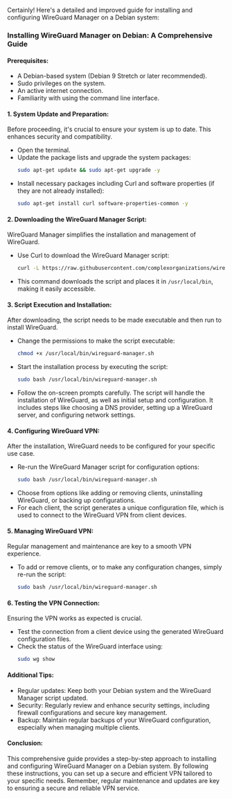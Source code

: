 Certainly! Here's a detailed and improved guide for installing and configuring WireGuard Manager on a Debian system:

### Installing WireGuard Manager on Debian: A Comprehensive Guide

#### Prerequisites:

- A Debian-based system (Debian 9 Stretch or later recommended).
- Sudo privileges on the system.
- An active internet connection.
- Familiarity with using the command line interface.

#### 1. System Update and Preparation:

Before proceeding, it's crucial to ensure your system is up to date. This enhances security and compatibility.

- Open the terminal.
- Update the package lists and upgrade the system packages:
  ```bash
  sudo apt-get update && sudo apt-get upgrade -y
  ```
- Install necessary packages including Curl and software properties (if they are not already installed):
  ```bash
  sudo apt-get install curl software-properties-common -y
  ```

#### 2. Downloading the WireGuard Manager Script:

WireGuard Manager simplifies the installation and management of WireGuard.

- Use Curl to download the WireGuard Manager script:
  ```bash
  curl -L https://raw.githubusercontent.com/complexorganizations/wireguard-manager/main/wireguard-manager.sh -o /usr/local/bin/wireguard-manager.sh
  ```
- This command downloads the script and places it in `/usr/local/bin`, making it easily accessible.

#### 3. Script Execution and Installation:

After downloading, the script needs to be made executable and then run to install WireGuard.

- Change the permissions to make the script executable:
  ```bash
  chmod +x /usr/local/bin/wireguard-manager.sh
  ```
- Start the installation process by executing the script:
  ```bash
  sudo bash /usr/local/bin/wireguard-manager.sh
  ```
- Follow the on-screen prompts carefully. The script will handle the installation of WireGuard, as well as initial setup and configuration. It includes steps like choosing a DNS provider, setting up a WireGuard server, and configuring network settings.

#### 4. Configuring WireGuard VPN:

After the installation, WireGuard needs to be configured for your specific use case.

- Re-run the WireGuard Manager script for configuration options:
  ```bash
  sudo bash /usr/local/bin/wireguard-manager.sh
  ```
- Choose from options like adding or removing clients, uninstalling WireGuard, or backing up configurations.
- For each client, the script generates a unique configuration file, which is used to connect to the WireGuard VPN from client devices.

#### 5. Managing WireGuard VPN:

Regular management and maintenance are key to a smooth VPN experience.

- To add or remove clients, or to make any configuration changes, simply re-run the script:
  ```bash
  sudo bash /usr/local/bin/wireguard-manager.sh
  ```

#### 6. Testing the VPN Connection:

Ensuring the VPN works as expected is crucial.

- Test the connection from a client device using the generated WireGuard configuration files.
- Check the status of the WireGuard interface using:
  ```bash
  sudo wg show
  ```

#### Additional Tips:

- Regular updates: Keep both your Debian system and the WireGuard Manager script updated.
- Security: Regularly review and enhance security settings, including firewall configurations and secure key management.
- Backup: Maintain regular backups of your WireGuard configuration, especially when managing multiple clients.

#### Conclusion:

This comprehensive guide provides a step-by-step approach to installing and configuring WireGuard Manager on a Debian system. By following these instructions, you can set up a secure and efficient VPN tailored to your specific needs. Remember, regular maintenance and updates are key to ensuring a secure and reliable VPN service.
